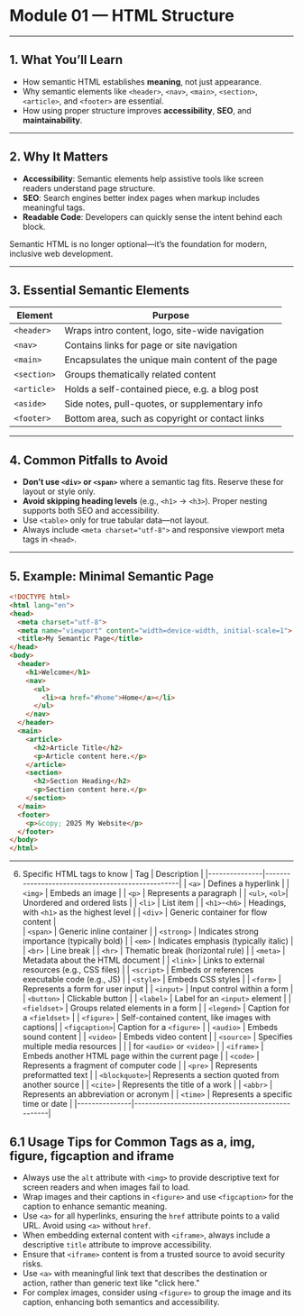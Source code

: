 # Module 01 — HTML Structure

---

## 1. What You’ll Learn

- How semantic HTML establishes **meaning**, not just appearance.
- Why semantic elements like `<header>`, `<nav>`, `<main>`, `<section>`, `<article>`, and `<footer>` are essential.
- How using proper structure improves **accessibility**, **SEO**, and **maintainability**.

---

## 2. Why It Matters

- **Accessibility**: Semantic elements help assistive tools like screen readers understand page structure.  
- **SEO**: Search engines better index pages when markup includes meaningful tags. 
- **Readable Code**: Developers can quickly sense the intent behind each block. 

Semantic HTML is no longer optional—it’s the foundation for modern, inclusive web development. 

---

## 3. Essential Semantic Elements

| Element       | Purpose                                           |
|---------------|--------------------------------------------------|
| `<header>`    | Wraps intro content, logo, site-wide navigation  |
| `<nav>`       | Contains links for page or site navigation       |
| `<main>`      | Encapsulates the unique main content of the page |
| `<section>`   | Groups thematically related content              |
| `<article>`   | Holds a self-contained piece, e.g. a blog post   |
| `<aside>`     | Side notes, pull-quotes, or supplementary info   |
| `<footer>`    | Bottom area, such as copyright or contact links  | 

---

## 4. Common Pitfalls to Avoid

- **Don’t use `<div>` or `<span>`** where a semantic tag fits. Reserve these for layout or style only.   
- **Avoid skipping heading levels** (e.g., `<h1>` → `<h3>`). Proper nesting supports both SEO and accessibility.  
- Use `<table>` only for true tabular data—not layout.  
- Always include `<meta charset="utf-8">` and responsive viewport meta tags in `<head>`.

---

## 5. Example: Minimal Semantic Page

```html
<!DOCTYPE html>
<html lang="en">
<head>
  <meta charset="utf-8">
  <meta name="viewport" content="width=device-width, initial-scale=1">
  <title>My Semantic Page</title>
</head>
<body>
  <header>
    <h1>Welcome</h1>
    <nav>
      <ul>
        <li><a href="#home">Home</a></li>
      </ul>
    </nav>
  </header>
  <main>
    <article>
      <h2>Article Title</h2>
      <p>Article content here.</p>
    </article>
    <section>
      <h2>Section Heading</h2>
      <p>Section content here.</p>
    </section>
  </main>
  <footer>
    <p>&copy; 2025 My Website</p>
  </footer>
</body>
</html>
```

---

6. Specific HTML tags to know
| Tag           | Description                                      |
|---------------|--------------------------------------------------|
| `<a>`         | Defines a hyperlink                              |
| `<img>`       | Embeds an image                                  |
| `<p>`         | Represents a paragraph                           |
| `<ul>`, `<ol>`| Unordered and ordered lists                      |
| `<li>`        | List item                                        |
| `<h1>`-`<h6>` | Headings, with `<h1>` as the highest level       |
| `<div>`       | Generic container for flow content               |  
| `<span>`      | Generic inline container                         |
| `<strong>`    | Indicates strong importance (typically bold)     |
| `<em>`        | Indicates emphasis (typically italic)            |
| `<br>`        | Line break                                       |
| `<hr>`        | Thematic break (horizontal rule)                 |
| `<meta>`      | Metadata about the HTML document                 |
| `<link>`      | Links to external resources (e.g., CSS files)    |
| `<script>`    | Embeds or references executable code (e.g., JS)  |
| `<style>`     | Embeds CSS styles                                |
| `<form>`      | Represents a form for user input                 |
| `<input>`     | Input control within a form                      |
| `<button>`    | Clickable button                                 |
| `<label>`     | Label for an `<input>` element                   |
| `<fieldset>`  | Groups related elements in a form                |
| `<legend>`    | Caption for a `<fieldset>`                       |
| `<figure>`    | Self-contained content, like images with captions|
| `<figcaption>`| Caption for a `<figure>`                         |
| `<audio>`     | Embeds sound content                             |
| `<video>`     | Embeds video content                             |
| `<source>`    | Specifies multiple media resources               |
|               | for `<audio>` or `<video>`                       |
| `<iframe>`    | Embeds another HTML page within the current page |
| `<code>`      | Represents a fragment of computer code           |
| `<pre>`       | Represents preformatted text                     |
| `<blockquote>`| Represents a section quoted from another source  |
| `<cite>`      | Represents the title of a work                   |
| `<abbr>`      | Represents an abbreviation or acronym            |
| `<time>`      | Represents a specific time or date               |
|---------------|--------------------------------------------------|

## 6.1 Usage Tips for Common Tags as a, img, figure, figcaption and iframe
- Always use the `alt` attribute with `<img>` to provide descriptive text for screen readers and when images fail to load.
- Wrap images and their captions in `<figure>` and use `<figcaption>` for the caption to enhance semantic meaning.
- Use `<a>` for all hyperlinks, ensuring the `href` attribute points to a valid URL. Avoid using `<a>` without `href`.
- When embedding external content with `<iframe>`, always include a descriptive `title` attribute to improve accessibility. 
- Ensure that `<iframe>` content is from a trusted source to avoid security risks.
- Use `<a>` with meaningful link text that describes the destination or action, rather than generic text like "click here."
- For complex images, consider using `<figure>` to group the image and its caption, enhancing both semantics and accessibility.

